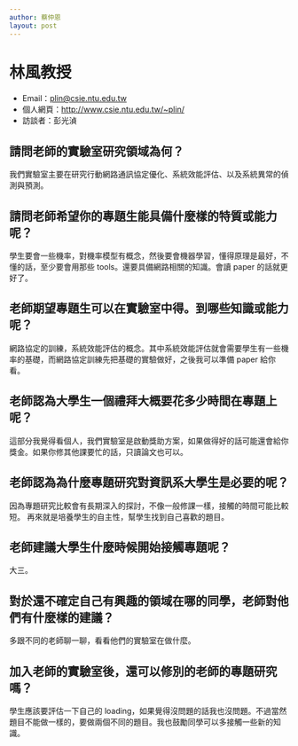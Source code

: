 ```yaml
---
author: 蔡仲恩
layout: post
---
```


#  林風教授

- Email：plin@csie.ntu.edu.tw
- 個人網頁：<http://www.csie.ntu.edu.tw/~plin/>
- 訪談者：彭光湞

## 請問老師的實驗室研究領域為何？
我們實驗室主要在研究行動網路通訊協定優化、系統效能評估、以及系統異常的偵測與預測。

## 請問老師希望你的專題生能具備什麼樣的特質或能力呢？
學生要會一些機率，對機率模型有概念，然後要會機器學習，懂得原理是最好，不懂的話，至少要會用那些 tools。還要具備網路相關的知識。會讀 paper 的話就更好了。

## 老師期望專題生可以在實驗室中得。到哪些知識或能力呢？
網路協定的訓練，系統效能評估的概念。其中系統效能評估就會需要學生有一些機率的基礎，而網路協定訓練先把基礎的實驗做好，之後我可以準備 paper 給你看。

## 老師認為大學生一個禮拜大概要花多少時間在專題上呢？
這部分我覺得看個人，我們實驗室是啟動獎助方案，如果做得好的話可能還會給你獎金。如果你修其他課要忙的話，只讀論文也可以。

## 老師認為為什麼專題研究對資訊系大學生是必要的呢？
因為專題研究比較會有長期深入的探討，不像一般修課一樣，接觸的時間可能比較短。
再來就是培養學生的自主性，幫學生找到自己喜歡的題目。

## 老師建議大學生什麼時候開始接觸專題呢？
大三。

## 對於還不確定自己有興趣的領域在哪的同學，老師對他們有什麼樣的建議？
多跟不同的老師聊一聊，看看他們的實驗室在做什麼。

## 加入老師的實驗室後，還可以修別的老師的專題研究嗎？
學生應該要評估一下自己的 loading，如果覺得沒問題的話我也沒問題。不過當然題目不能做一樣的，要做兩個不同的題目。我也鼓勵同學可以多接觸一些新的知識。
